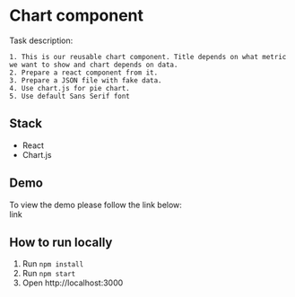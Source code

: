 # Chart component
Task description:

    1. This is our reusable chart component. Title depends on what metric we want to show and chart depends on data.
    2. Prepare a react component from it.
    3. Prepare a JSON file with fake data.
    4. Use chart.js for pie chart.
    5. Use default Sans Serif font
## Stack
- React
- Chart.js
## Demo
To view the demo please follow the link below:\
link
## How to run locally
1. Run `npm install`
2. Run `npm start`
3. Open http://localhost:3000